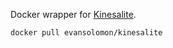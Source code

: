 Docker wrapper for [Kinesalite](https://github.com/mhart/kinesalite).

```
docker pull evansolomon/kinesalite
```
